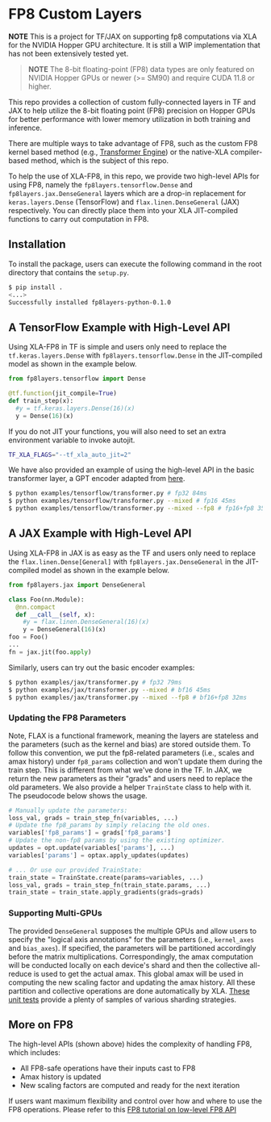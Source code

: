 # FP8 Custom Layers

**NOTE** This is a project for TF/JAX on supporting fp8 computations via XLA for
the NVIDIA Hopper GPU architecture. It is still a WIP implementation that has
not been extensively tested yet.

> **NOTE** The 8-bit floating-point (FP8) data types are only featured on NVIDIA
> Hopper GPUs or newer (>= SM90) and require CUDA 11.8 or higher.

This repo provides a collection of custom fully-connected layers in TF and JAX
to help utilize the 8-bit floating point (FP8) precision on Hopper GPUs for
better performance with lower memory utilization in both training and inference.

There are multiple ways to take advantage of FP8, such as the custom FP8 kernel
based method (e.g., [Transformer
Engine](https://github.com/NVIDIA/TransformerEngine)) or the native-XLA
compiler-based method, which is the subject of this repo.

To help the use of XLA-FP8, in this repo, we provide two high-level APIs for
using FP8, namely the `fp8layers.tensorflow.Dense` and
`fp8layers.jax.DenseGeneral` layers which are a drop-in replacement for
`keras.layers.Dense` (TensorFlow) and `flax.linen.DenseGeneral` (JAX)
respectively. You can directly place them into your XLA JIT-compiled functions
to carry out computation in FP8.

## Installation

To install the package, users can execute the following command in the root
directory that contains the `setup.py`.

```bash
$ pip install .
<...>
Successfully installed fp8layers-python-0.1.0
```
## A TensorFlow Example with High-Level API

Using XLA-FP8 in TF is simple and users only need to replace the
`tf.keras.layers.Dense` with `fp8layers.tensorflow.Dense` in the JIT-compiled
model as shown in the example below.

```python
from fp8layers.tensorflow import Dense

@tf.function(jit_compile=True)
def train_step(x):
  #y = tf.keras.layers.Dense(16)(x)
  y = Dense(16)(x)
```

If you do not JIT your functions, you will also need to set an extra environment
variable to invoke autojit.

```bash
TF_XLA_FLAGS="--tf_xla_auto_jit=2" 
```

We have also provided an example of using the high-level API in the basic
transformer layer, a GPT encoder adapted from
[here](https://docs.nvidia.com/deeplearning/transformer-engine/user-guide/examples/quickstart.html).

```bash
$ python examples/tensorflow/transformer.py # fp32 84ms
$ python examples/tensorflow/transformer.py --mixed # fp16 45ms
$ python examples/tensorflow/transformer.py --mixed --fp8 # fp16+fp8 35ms
```

## A JAX Example with High-Level API

Using XLA-FP8 in JAX is as easy as the TF and users only need to replace the
`flax.linen.Dense[General]` with `fp8layers.jax.DenseGeneral` in the
JIT-compiled model as shown in the example below.

```python
from fp8layers.jax import DenseGeneral

class Foo(nn.Module):
  @nn.compact
  def __call__(self, x):
    #y = flax.linen.DenseGeneral(16)(x)
    y = DenseGeneral(16)(x)
foo = Foo()
...
fn = jax.jit(foo.apply)
```

Similarly, users can try out the basic encoder examples:

```bash
$ python examples/jax/transformer.py # fp32 79ms
$ python examples/jax/transformer.py --mixed # bf16 45ms
$ python examples/jax/transformer.py --mixed --fp8 # bf16+fp8 32ms
```

### Updating the FP8 Parameters
Note, FLAX is a functional framework, meaning the layers are stateless and the
parameters (such as the kernel and bias) are stored outside them. To follow this
convention, we put the fp8-related parameters (i.e., scales and amax history)
under `fp8_params` collection and won't update them during the train step. This
is different from what we've done in the TF. In JAX, we return the new
parameters as their "grads" and users need to replace the old parameters. We
also provide a helper `TrainState` class to help with it. The pseudocode below
shows the usage.

```python
# Manually update the parameters:
loss_val, grads = train_step_fn(variables, ...)
# Update the fp8_params by simply relacing the old ones.
variables['fp8_params'] = grads['fp8_params']
# Update the non-fp8 params by using the existing optimizer.
updates = opt.update(variables['params'], ...)
variables['params'] = optax.apply_updates(updates)

# ... Or use our provided TrainState:
train_state = TrainState.create(params=variables, ...)
loss_val, grads = train_step_fn(train_state.params, ...)
train_state = train_state.apply_gradients(grads=grads)
```

### Supporting Multi-GPUs
The provided `DenseGeneral` supposes the multiple GPUs and allow users to
specify the "logical axis annotations" for the parameters (i.e., `kernel_axes`
and `bias_axes`). If specified, the parameters will be partitioned accordingly
before the matrix multiplications. Correspondingly, the amax computation will be
conducted locally on each device's shard and then the collective all-reduce is
used to get the actual amax. This global amax will be used in computing the new
scaling factor and updating the amax history. All these partition and collective
operations are done automatically by XLA. [These unit
tests](./tests/jax/test_partition.py) provide a plenty of samples of various
sharding strategies.


## More on FP8

The high-level APIs (shown above) hides the complexity of handling FP8, which
includes:
* All FP8-safe operations have their inputs cast to FP8
* Amax history is updated
* New scaling factors are computed and ready for the next iteration

If users want maximum flexibility and control over how and where to use the FP8
operations. Please refer to this [FP8 tutorial on low-level FP8
API](./fp8-tutorial.md)



